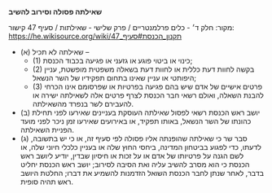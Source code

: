 **שאילתה פסולה וסירוב להשיב**

מקור: חלק ד׳ - כלים פרלמנטריים / פרק שלישי - שאילתות / סעיף 47
קישור: https://he.wikisource.org/wiki/תקנון_הכנסת#סעיף_47

 * (א) שאילתה לא תכיל –
   * (1) כינוי או ביטוי פוגע או גזעני או פגיעה בכבוד הכנסת;
   * (2) בקשה לחוות דעת כללית או לחוות דעת בשאלה משפטית מופשטת, עניין היפותטי או עניין שאינו בתחום תפקידיו של השר הנשאל;
   * (3) פרטים אישיים של אדם שיש בהם פגיעה בפרטיות או שפרסומם אינו הכרחי להבנת השאלה, ואולם רשאי חבר הכנסת לצרף פרטים אלה לשאילתה ישירה או להעבירם לשר בנפרד מהשאילתה.
 * (ב) יושב ראש הכנסת רשאי לפסול שאילתה העוסקת בעניינים שאירעו לפני תחילת כהונתו של השר הנשאל, באותו תפקיד, או באירועים שאירעו זמן ניכר לפני מועד הפניית השאילתה.
 * (ג) סבר שר כי שאילתה שהופנתה אליו פסולה לפי סעיף זה, או כי יש בתשובה, לדעתו, כדי לפגוע בביטחון המדינה, ביחסי החוץ שלה או בעניין כלכלי חיוני שלה, או לשם הגנה על פרטיותו של אדם או על זכות או חיסיון שבדין, יודיע ליושב ראש הכנסת כי הוא מסרב להשיב עליה ואת הסיבה לסירוב; יושב ראש הכנסת יחליט בדבר, לאחר שנתן לחבר הכנסת השואל הזדמנות להשמיע את דברו; החלטת היושב ראש תהיה סופית.